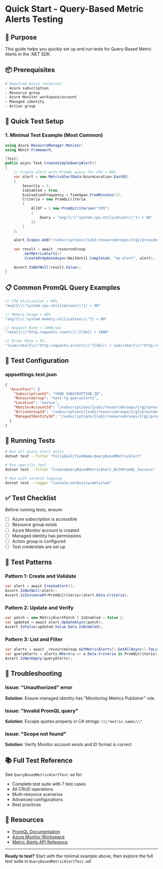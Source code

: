 # Quick Start - Query-Based Metric Alerts Testing

## 🎯 Purpose
This guide helps you quickly set up and run tests for Query-Based Metric Alerts in the .NET SDK.

## 📦 Prerequisites

```bash
# Required Azure resources
- Azure subscription
- Resource group
- Azure Monitor workspace/account
- Managed identity
- Action group
```

## 🚀 Quick Test Setup

### 1. Minimal Test Example (Most Common)

```csharp
using Azure.ResourceManager.Monitor;
using NUnit.Framework;

[Test]
public async Task CreateSimpleQueryAlert()
{
    // Create alert with PromQL query for CPU > 90%
    var alert = new MetricAlertData(AzureLocation.EastUS)
    {
        Severity = 3,
        IsEnabled = true,
        EvaluationFrequency = TimeSpan.FromMinutes(1),
        Criteria = new PromQLCriteria
        {
            AllOf = { new PromQLCriterion("CPU") 
            { 
                Query = "avg({\\\"system.cpu.utilization\\\"}) > 90" 
            }}
        }
    };
    
    alert.Scopes.Add("/subscriptions/{sub}/resourceGroups/{rg}/providers/Microsoft.Monitor/accounts/{account}");
    
    var result = await _resourceGroup
        .GetMetricAlerts()
        .CreateOrUpdateAsync(WaitUntil.Completed, "my-alert", alert);
    
    Assert.IsNotNull(result.Value);
}
```

## 📋 Common PromQL Query Examples

```csharp
// CPU Utilization > 90%
"avg({\\\"system.cpu.utilization\\\"}) > 90"

// Memory Usage > 80%
"avg({\\\"system.memory.utilization\\\"}) > 80"

// Request Rate > 1000/sec
"rate({\\\"http.requests.count\\\"}[5m]) > 1000"

// Error Rate > 5%
"(sum(rate({\\\"http.requests.errors\\\"}[5m])) / sum(rate({\\\"http.requests.count\\\"}[5m]))) > 0.05"
```

## 🔧 Test Configuration

### appsettings.test.json
```json
{
  "AzureTest": {
    "SubscriptionId": "YOUR_SUBSCRIPTION_ID",
    "ResourceGroup": "test-rg-queryalerts",
    "Location": "eastus",
    "MonitorAccountId": "/subscriptions/{sub}/resourceGroups/{rg}/providers/Microsoft.Monitor/accounts/{name}",
    "ActionGroupId": "/subscriptions/{sub}/resourceGroups/{rg}/providers/Microsoft.Insights/actionGroups/{name}",
    "ManagedIdentityId": "/subscriptions/{sub}/resourceGroups/{rg}/providers/Microsoft.ManagedIdentity/userAssignedIdentities/{name}"
  }
}
```

## 🧪 Running Tests

```bash
# Run all query alert tests
dotnet test --filter "FullyQualifiedName~QueryBasedMetricAlert"

# Run specific test
dotnet test --filter "CreateQueryBasedMetricAlert_WithPromQL_Success"

# Run with verbose logging
dotnet test --logger "console;verbosity=detailed"
```

## ✅ Test Checklist

Before running tests, ensure:
- [ ] Azure subscription is accessible
- [ ] Resource group exists
- [ ] Azure Monitor account is created
- [ ] Managed identity has permissions
- [ ] Action group is configured
- [ ] Test credentials are set up

## 🎨 Test Patterns

### Pattern 1: Create and Validate
```csharp
var alert = await CreateAlert();
Assert.IsNotNull(alert);
Assert.IsInstanceOf<PromQLCriteria>(alert.Data.Criteria);
```

### Pattern 2: Update and Verify
```csharp
var patch = new MetricAlertPatch { IsEnabled = false };
var updated = await alert.UpdateAsync(patch);
Assert.IsFalse(updated.Value.Data.IsEnabled);
```

### Pattern 3: List and Filter
```csharp
var alerts = await _resourceGroup.GetMetricAlerts().GetAllAsync().ToListAsync();
var queryAlerts = alerts.Where(a => a.Data.Criteria is PromQLCriteria);
Assert.IsNotEmpty(queryAlerts);
```

## 🐛 Troubleshooting

### Issue: "Unauthorized" error
**Solution**: Ensure managed identity has "Monitoring Metrics Publisher" role

### Issue: "Invalid PromQL query"
**Solution**: Escape quotes properly in C# strings: `\\\"metric.name\\\"`

### Issue: "Scope not found"
**Solution**: Verify Monitor account exists and ID format is correct

## 📚 Full Test Reference

See `QueryBasedMetricAlertTest.md` for:
- Complete test suite with 7 test cases
- All CRUD operations
- Multi-resource scenarios
- Advanced configurations
- Best practices

## 🔗 Resources

- [PromQL Documentation](https://prometheus.io/docs/prometheus/latest/querying/basics/)
- [Azure Monitor Workspace](https://learn.microsoft.com/azure/azure-monitor/essentials/prometheus-metrics-overview)
- [Metric Alerts API Reference](https://learn.microsoft.com/rest/api/monitor/metric-alerts)

---

**Ready to test?** Start with the minimal example above, then explore the full test suite in `QueryBasedMetricAlertTest.md`!
